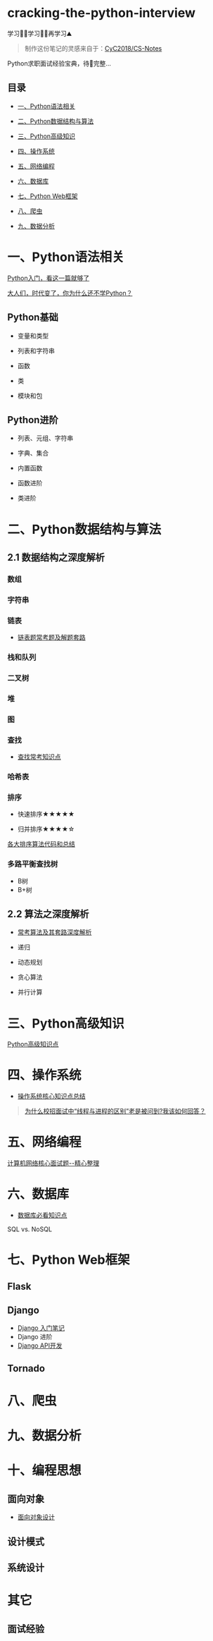 # cracking-the-python-interview

学习👨‍🎓学习👩‍🎓再学习⛰️

> 制作这份笔记的灵感来自于：[CyC2018/CS-Notes](https://github.com/CyC2018/CS-Notes)

Python求职面试经验宝典，待🥣完整...

## 目录

- [一、Python语法相关](#一Python语法相关)

- [二、Python数据结构与算法](#二Python数据结构与算法)

- [三、Python高级知识](#三Python高级知识)

- [四、操作系统](#四操作系统)

- [五、网络编程](#五网络编程)

- [六、数据库](#六数据库)

- [七、Python Web框架](#七python-web框架)

- [八、爬虫](#八爬虫)

- [九、数据分析](#九数据分析)

# 一、Python语法相关

[Python入门，看这一篇就够了]()

[大人们，时代变了，你为什么还不学Python？]()

## Python基础

- 变量和类型

- 列表和字符串

- 函数

- 类

- 模块和包

## Python进阶

- 列表、元组、字符串

- 字典、集合

- 内置函数

- 函数进阶

- 类进阶

# 二、Python数据结构与算法



## 2.1 数据结构之深度解析



###  数组

### 字符串

### 链表

- [链表题常考题及解题套路](https://github.com/yuzhouStayHungry/cracking-the-python-interview/blob/master/notes/%E9%93%BE%E8%A1%A8%E5%B8%B8%E8%80%83%E9%A2%98%E5%8F%8A%E8%A7%A3%E9%A2%98%E5%A5%97%E8%B7%AF.md)

### 栈和队列



### 二叉树

### 堆

### 图

### 查找

- [查找常考知识点](https://github.com/yuzhouStayHungry/cracking-the-python-interview/blob/master/%E6%9F%A5%E6%89%BE%E7%AE%97%E6%B3%95%E7%9F%A5%E8%AF%86%E7%82%B9%E5%AD%A6%E4%B9%A0.md)

###  哈希表

### 排序

- 快速排序★★★★★

- 归并排序★★★★☆

[各大排序算法代码和总结](https://github.com/yuzhouStayHungry/cracking-the-python-interview/blob/master/notes/%E6%8E%92%E5%BA%8F%E7%AE%97%E6%B3%95%E7%9F%A5%E8%AF%86%E7%82%B9%E5%AD%A6%E4%B9%A0.md)

### 多路平衡查找树

- B树
- B+树

## 2.2 算法之深度解析

- [常考算法及其套路深度解析](https://github.com/yuzhouStayHungry/cracking-the-python-interview/blob/master/notes/%E5%B8%B8%E8%80%83%E7%AE%97%E6%B3%95%E5%8F%8A%E5%A5%97%E8%B7%AF%E6%B7%B1%E5%BA%A6%E8%A7%A3%E6%9E%90.md)

- 递归

- 动态规划

- 贪心算法

- 并行计算

# 三、Python高级知识



[Python高级知识点](https://github.com/yuzhouStayHungry/cracking-the-python-interview/blob/master/notes/Python%E9%AB%98%E7%BA%A7%E7%9F%A5%E8%AF%86.md)

# 四、操作系统

- [操作系统核心知识点总结](https://github.com/yuzhouStayHungry/the_Element_Of_IT_Interview/blob/master/2020%E6%A0%B8%E5%BF%83%E9%9D%A2%E8%AF%95%E9%A2%98--%E6%93%8D%E4%BD%9C%E7%B3%BB%E7%BB%9F.md)

> [为什么校招面试中“线程与进程的区别”老是被问到?我该如何回答？](https://zhuanlan.zhihu.com/p/125716637)

# 五、网络编程

[计算机网络核心面试题--精心整理](https://github.com/yuzhouStayHungry/the_Element_Of_IT_Interview/blob/master/2020%E6%A0%B8%E5%BF%83%E9%9D%A2%E8%AF%95%E9%A2%98--%E8%AE%A1%E7%AE%97%E6%9C%BA%E7%BD%91%E7%BB%9C.md)

# 六、数据库

- [数据库必看知识点](https://github.com/yuzhouStayHungry/the_Element_Of_IT_Interview/blob/master/2020%E6%A0%B8%E5%BF%83%E9%9D%A2%E8%AF%95%E9%A2%98--MySQL.md)

SQL vs. NoSQL

# 七、Python Web框架

## Flask

## Django

- [Django 入门笔记](https://blog.csdn.net/yuzhou_1shu/category_9419274.html)
- Django 进阶
- [Django API开发](https://yuzhoustayhungry.github.io/tags/django/)

## Tornado

# 八、爬虫

# 九、数据分析

# 十、编程思想

## 面向对象

- [面向对象设计](https://github.com/yuzhouStayHungry/cracking-the-python-interview/blob/master/notes/%E9%9D%A2%E5%90%91%E5%AF%B9%E8%B1%A1%E8%AE%BE%E8%AE%A1.md)

## 设计模式

## 系统设计

# 其它

## 面试经验
